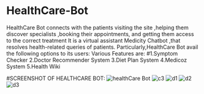 # HealthCare-Bot
HealthCare Bot connects with the patients visiting the site ,helping them discover specialists ,booking their appointments, and getting them access to the correct treatment
It is a virtual assistant Medicity Chatbot ,that resolves health-related queries of patients.
Particularly,HealthCare Bot avail the following options to its users:
Various Features are:
#1.Symptom Checker
2.Doctor Recommender System
3.Diet Plan System
4.Medicoz System
5.Health Wiki

#SCREENSHOT OF HEALTHCARE BOT:
![healthCare Bot](https://user-images.githubusercontent.com/52649082/101513921-958a9480-3931-11eb-8ba0-f3109fd50cd2.PNG)
![c3](https://user-images.githubusercontent.com/52649082/101515552-52c9bc00-3933-11eb-8c6f-3735df494336.PNG)
![d1](https://user-images.githubusercontent.com/52649082/101518246-8823d900-3936-11eb-9f88-e099b7f8e961.PNG)
![d2](https://user-images.githubusercontent.com/52649082/101518711-231cb300-3937-11eb-9208-7e778b95755b.PNG)
![d3](https://user-images.githubusercontent.com/52649082/101518733-29129400-3937-11eb-8f4c-41709fc96ff7.PNG)



